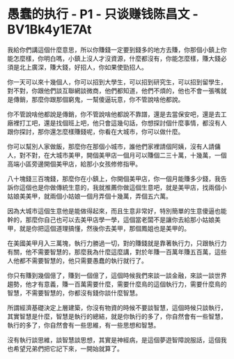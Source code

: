# 愚蠢的执行 - P1 - 只谈赚钱陈昌文 - BV1Bk4y1E7At

我給你們講這個什麼意思，所以你賺錢一定要到錢多的地方去賺，你那個小鎮上你能怎麼樣，你明白嗎，小鎮上沒人才沒資源，什麼都沒有，你能怎麼樣，賺大錢必須是北上廣深，賺大錢，好招人，你如果使勁招人。

你一天可以來十幾個人，你可以招到大學生，可以招到研究生，可以招到留學生，對不對，你跟他們談互聯網談微商，他們都知道，他們不煩的，他也不會一張嘴就是傳銷，那麼你跟那個窮鬼，一幫傻逼玩意，你不管說啥他都說。

你不管說啥他都說是傳銷，你不管說啥他都說不靠譜，還是去當保安吧，還是去工廠裡打工吧，還是找個班上吧，他只會這幾句話，你想探討個什麼事情，都沒有人跟你探討，那你還怎麼樣賺錢呢，你看在大城市，你可以做什麼。

你可以幫別人家做飯，那麼你在那個小城市，誰他們家裡請個阿姨，沒有人請傭人，對不對，在大城市美甲，開個美甲店一個月可以賺個二三十萬，十幾萬，一個高端小區旁邊開個美甲店，給那小女孩修修指甲。

八十塊錢三百塊錢，那麼你在小鎮上，你開個美甲店，你一個月能賺多少錢，我告訴你這個也是你做傳統生意的，我就推薦你做這個生意吧，就是美甲店，找兩個小姑娘美美甲，就兩個小姑娘一個月弄個十幾萬，弄個五六萬。

因為大城市這個生意他是能做得起來，而且生意非常好，特別簡單的生意傻逼也能幹的，那麼你自己也可以去美甲店學一學，這個當老闆不是讓你去給那小姑娘美甲，就是你把這個道理搞懂，然後你去美甲，那個鳳姐也是美甲的。

在美國美甲月入三萬塊，執行力勝過一切，對的賺錢就是靠著執行力，只跟執行力有關，他不需要智慧的，那麼我為什麼這麼講，對於年賺一百萬年賺五百萬，這些人他都不需要智慧的，他只需要愚蠢的執行就行了。

你只有賺到幾個億了，賺到一個億了，這個時候我們來談一談金融，來談一談世界趨勢，他才有意義，賺一百萬需要什麼，需要什麼鳥的這個執行力，需要什麼鳥的智慧，不需要智慧的，你都沒有錢你談什麼智慧。

所謂經濟基礎決定上層建築，你沒有物資的時候不要談智慧，這個時候只談執行，其實智慧是什麼，智慧是執行的總結，就是你執行的多了，你自然會有一些智慧，執行的多了，你自然會有一些思維，有一些思想和智慧。

沒有執行談思維，談智慧談思想，其實是神經病，是這個夢遊智障說服話，這個我也希望兄弟們把它記下來，一開始就算了。

